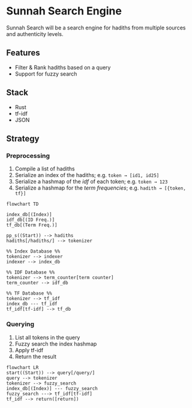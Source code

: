 # Sunnah Search Engine

Sunnah Search will be a search engine for hadiths from multiple sources and authenticity levels.

## Features

- Filter & Rank hadiths based on a query
- Support for fuzzy search

## Stack

- Rust
- tf-idf
- JSON

## **Strategy**

### Preprocessing

1. Compile a list of hadiths 
2. Serialize an index of the hadiths; e.g. `token → [id1, id25]`
3. Serialize a hashmap of the *idf* of each token; e.g. `token → 123`
4. Serialize a hashmap for the *term frequencies*; e.g. `hadith → [{token, tf}]`

```mermaid
flowchart TD

index_db[(Index)]
idf_db[(ID Freq.)]
tf_db[(Term Freq.)]

pp_s((Start)) --> hadiths
hadiths[/hadiths/] --> tokenizer

%% Index Database %%
tokenizer --> indexer
indexer --> index_db

%% IDF Database %%
tokenizer --> term_counter[term counter]
term_counter --> idf_db

%% TF Database %%
tokenizer --> tf_idf
index_db --- tf_idf
tf_idf[tf-idf] --> tf_db
```

### Querying

1. List all tokens in the query
2. Fuzzy search the index hashmap
3. Apply tf-idf
4. Return the result

```mermaid
flowchart LR
start((Start)) --> query[/query/]
query --> tokenizer
tokenizer --> fuzzy_search
index_db[(Index)] --- fuzzy_search
fuzzy_search ---> tf_idf[tf-idf]
tf_idf --> return([return])
```
